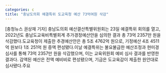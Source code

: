```yaml
---
categories: c
title: "충남도의회 예결특위 도교육청 예산 73억여원 삭감"
---
```

[충청뉴스 권상재 기자] 충남도의회 예산결산특별위원회는 23일 예결특위 회의를 열고, 2022년도 충남도교육비특별회계 추가경정예산안을 심의한 결과 총 73억 2357만 원을 삭감했다.도교육청이 제출한 추경예산안은 총 5조 4762억 원으로, 기정예산 4조 4511억 원보다 1조 251억 원 증액 편성됐다.이날 예결특위는 불요불급한 예산조정과 현미경 심사를 통해 73억 2357만 원을 삭감했으며, 이는 교육위원회 예비 심사 결과를 반영한 결과다. 감액된 예산은 전액 예비비로 편성됐으며, 기금은 도교육감이 제출한 원안대로 심사됐다.주요
